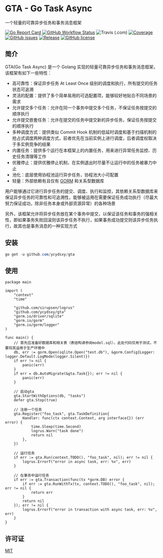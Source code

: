 # GTA - Go Task Async

一个轻量的可靠异步任务和事务消息框架

[![Go Report Card](https://goreportcard.com/badge/github.com/ycydsxy/gta)](https://goreportcard.com/report/github.com/ycydsxy/gta)
[![GitHub Workflow Status](https://img.shields.io/github/workflow/status/ycydsxy/gta/Go?logo=github)](https://github.com/ycydsxy/gta/actions/workflows/go.yml)
![Travis (.com)](https://img.shields.io/travis/com/ycydsxy/gta?label=test&logo=travis)
[![Coverage](https://img.shields.io/codecov/c/github/ycydsxy/gta?logo=codecov)](https://codecov.io/gh/ycydsxy/gta)
[![GitHub issues](https://img.shields.io/github/issues/ycydsxy/gta)](https://github.com/ycydsxy/gta/issues)
[![Release](https://img.shields.io/github/v/release/ycydsxy/gta.svg)](https://github.com/ycydsxy/gta/releases)
[![GitHub license](https://img.shields.io/github/license/ycydsxy/gta)](https://github.com/ycydsxy/gta/blob/main/LICENSE)

## 简介
GTA(Go Task Async) 是一个 Golang 实现的轻量可靠异步任务和事务消息框架，该框架有如下一些特性：
- 高可靠性：保证异步任务 At Least Once 级别的调度和执行，所有提交的任务状态可追溯
- 灵活的配置：提供了多个简单易用的可选配置项，能够较好地贴合不同场景的需求
- 允许提交多个任务：允许在同一个事务中提交多个任务，不保证任务按提交的顺序执行
- 允许提交嵌套任务：允许在提交的任务中提交新的异步任务，保证任务按提交的顺序执行
- 多种调度方式：提供类似 Commit Hook 机制的低延时调度和基于扫描机制的抢占式调度两种调度方式，前者优先在当前实例上进行调度，后者调度权取决于多实例竞争的结果
- 内置任务：提供多个运行在本框架上的内置任务，用来进行异常任务监控、历史任务清理等工作
- 优雅停止：提供优雅停止机制，在实例退出时尽量不让运行中的任务被暴力中止
- 池化：底层使用协程池运行异步任务，协程池大小可配置
- 轻量：外部依赖有且仅有 [GORM](https://github.com/go-gorm/gorm) 和关系型数据库

用户能够通过它进行异步任务的提交、调度、执行和监控，其依赖关系型数据库来保证异步任务的可靠性和可追溯性，能够被运用在需要保证任务成功执行（尽最大努力保证成功，除非任务本身或外部资源异常）的各种场景

另外，该框架允许将异步任务放在某个事务中提交，以保证该任务和事务的强相关性，即如果事务失败回滚则该异步任务不执行，如果事务成功提交则该异步任务执行，故其也是事务消息的一种实现方式

## 安装
```powershell
go get -u github.com/ycydsxy/gta
```
## 使用
```golang
package main

import (
	"context"
	"time"

	"github.com/sirupsen/logrus"
	"github.com/ycydsxy/gta"
	"gorm.io/driver/sqlite"
	"gorm.io/gorm"
	"gorm.io/gorm/logger"
)

func main() {
	// 首先应准备好数据库和相关表（表结构请参阅model.sql），此处代码仅用于测试，不要将其运用于生产环境中
	db, err := gorm.Open(sqlite.Open("test.db"), &gorm.Config{Logger: logger.Default.LogMode(logger.Silent)})
	if err != nil {
		panic(err)
	}
	if err = db.AutoMigrate(&gta.Task{}); err != nil {
		panic(err)
	}

	// 启动gta
	gta.StartWithOptions(db, "tasks")
	defer gta.Stop(true)

	// 注册一个任务
	gta.Register("foo_task", gta.TaskDefinition{
		Handler: func(ctx context.Context, arg interface{}) (err error) {
			time.Sleep(time.Second)
			logrus.Warn("task done")
			return nil
		},
	})

	// 运行任务
	if err := gta.Run(context.TODO(), "foo_task", nil); err != nil {
		logrus.Errorf("error in async task, err: %v", err)
	}

	// 在事务中运行任务
	if err := gta.Transaction(func(tx *gorm.DB) error {
		if err := gta.RunWithTx(tx, context.TODO(), "foo_task", nil); err != nil {
			return err
		}
		return nil
	}); err != nil {
		logrus.Errorf("error in transaction with async task, err: %v", err)
	}
}
```

## 许可证
[MIT](https://github.com/ycydsxy/gta/blob/main/LICENSE) 
